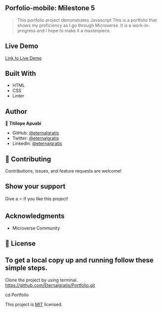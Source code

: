 ## Porfolio-mobile: Milestone 5

> This portfolio project demonstrates Javascript
> This is a portfolio that shows my proficiency as I go through Microverse. It is a work-in-progress and I hope to make it a masterpiece.

## Live Demo
[Link to Live Demo](#)


## Built With

- HTML
- CSS
- Linter

## Author

👤 **Titilope Apuabi**

- GitHub: [@eternalgratis](https://github.com/Eternalgratis)
- Twitter: [@eternalgratis](https://twitter.com/eternalgratis)
- LinkedIn: [@eternalgratis](https://www.linkedin.com/in/titilope-apuabi-69a98719b/)


## 🤝 Contributing

Contributions, issues, and feature requests are welcome!

## Show your support

Give a ⭐️ if you like this project!

## Acknowledgments

- Microverse Community

## 📝 License

## To get a local copy up and running follow these simple steps.

Clone the project by using terminal.
https://github.com/Eternalgratis/Portfolio.git

cd Portfolio

This project is [MIT](./MIT.md) licensed.
